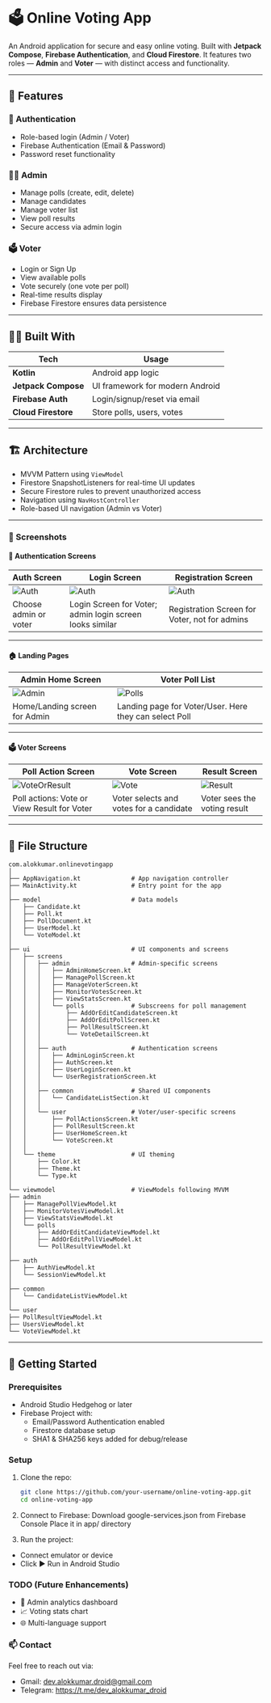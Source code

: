 # 🗳️ Online Voting App

An Android application for secure and easy online voting. Built with **Jetpack Compose**, **Firebase Authentication**, and **Cloud Firestore**. It features two roles — **Admin** and **Voter** — with distinct access and functionality.

---

## 📱 Features

### 🔐 Authentication
- Role-based login (Admin / Voter)
- Firebase Authentication (Email & Password)
- Password reset functionality

### 🧑‍💼 Admin
- Manage polls (create, edit, delete)
- Manage candidates
- Manage voter list
- View poll results
- Secure access via admin login

### 🗳️ Voter
- Login or Sign Up
- View available polls
- Vote securely (one vote per poll)
- Real-time results display
- Firebase Firestore ensures data persistence

---

## 🧑‍🎨 Built With

| Tech                | Usage                           |
|---------------------|---------------------------------|
| **Kotlin**          | Android app logic               |
| **Jetpack Compose** | UI framework for modern Android |
| **Firebase Auth**   | Login/signup/reset via email    |
| **Cloud Firestore** | Store polls, users, votes       |

---

## 🏗️ Architecture

- MVVM Pattern using `ViewModel`
- Firestore SnapshotListeners for real-time UI updates
- Secure Firestore rules to prevent unauthorized access
- Navigation using `NavHostController`
- Role-based UI navigation (Admin vs Voter)

---

### 📸 Screenshots

#### 🔐 Authentication Screens

| Auth Screen                            | Login Screen                                                | Registration Screen                                   |
|----------------------------------------|-------------------------------------------------------------|-------------------------------------------------------|
| ![Auth](screenshots/auth_screen.png)   | ![Auth](screenshots/login_screen.png)                       | ![Auth](screenshots/registration_screen.png)          |
| Choose admin or voter                  | Login Screen for Voter; admin login screen looks similar    | Registration Screen for Voter, not for admins         |

---

#### 🏠 Landing Pages

| Admin Home Screen                    | Voter Poll List                                        |
|--------------------------------------|--------------------------------------------------------|
| ![Admin](screenshots/admin_home.png) | ![Polls](screenshots/voter_polls.png)                  |
| Home/Landing screen for Admin        | Landing page for Voter/User. Here they can select Poll |

---

#### 🗳️ Voter Screens

| Poll Action Screen                           | Vote Screen                             | Result Screen                     |
|----------------------------------------------|-----------------------------------------|-----------------------------------|
| ![VoteOrResult](screenshots/poll_action.png) | ![Vote](screenshots/vote.png)           | ![Result](screenshots/result.png) |
| Poll actions: Vote or View Result for Voter  | Voter selects and votes for a candidate | Voter sees the voting result      |

---

## 📂 File Structure

```
com.alokkumar.onlinevotingapp
│
├── AppNavigation.kt              # App navigation controller
├── MainActivity.kt               # Entry point for the app
│
├── model                         # Data models
│   ├── Candidate.kt
│   ├── Poll.kt
│   ├── PollDocument.kt
│   ├── UserModel.kt
│   └── VoteModel.kt
│
├── ui                            # UI components and screens
│   ├── screens
│   │   ├── admin                 # Admin-specific screens
│   │   │   ├── AdminHomeScreen.kt
│   │   │   ├── ManagePollScreen.kt
│   │   │   ├── ManageVoterScreen.kt
│   │   │   ├── MonitorVotesScreen.kt
│   │   │   ├── ViewStatsScreen.kt
│   │   │   └── polls             # Subscreens for poll management
│   │   │       ├── AddOrEditCandidateScreen.kt
│   │   │       ├── AddOrEditPollScreen.kt
│   │   │       ├── PollResultScreen.kt
│   │   │       └── VoteDetailScreen.kt
│   │   │
│   │   ├── auth                  # Authentication screens
│   │   │   ├── AdminLoginScreen.kt
│   │   │   ├── AuthScreen.kt
│   │   │   ├── UserLoginScreen.kt
│   │   │   └── UserRegistrationScreen.kt
│   │   │
│   │   ├── common                # Shared UI components
│   │   │   └── CandidateListSection.kt
│   │   │
│   │   └── user                  # Voter/user-specific screens
│   │       ├── PollActionsScreen.kt
│   │       ├── PollResultScreen.kt
│   │       ├── UserHomeScreen.kt
│   │       └── VoteScreen.kt
│   │
│   └── theme                     # UI theming
│       ├── Color.kt
│       ├── Theme.kt
│       └── Type.kt
│
└── viewmodel                     # ViewModels following MVVM
├── admin
│   ├── ManagePollViewModel.kt
│   ├── MonitorVotesViewModel.kt
│   ├── ViewStatsViewModel.kt
│   └── polls
│       ├── AddOrEditCandidateViewModel.kt
│       ├── AddOrEditPollViewModel.kt
│       └── PollResultViewModel.kt
│
├── auth
│   ├── AuthViewModel.kt
│   └── SessionViewModel.kt
│
├── common
│   └── CandidateListViewModel.kt
│
└── user
├── PollResultViewModel.kt
├── UsersViewModel.kt
└── VoteViewModel.kt
```

---

## 🚀 Getting Started

### Prerequisites
- Android Studio Hedgehog or later
- Firebase Project with:
  - Email/Password Authentication enabled
  - Firestore database setup
  - SHA1 & SHA256 keys added for debug/release

### Setup

1. Clone the repo:
   ```bash
   git clone https://github.com/your-username/online-voting-app.git
   cd online-voting-app

2. Connect to Firebase:
  Download google-services.json from Firebase Console
  Place it in app/ directory

3. Run the project:
  - Connect emulator or device
  - Click ▶️ Run in Android Studio

### TODO (Future Enhancements)

  - 🔐 Admin analytics dashboard
  - 📈 Voting stats chart
  - 🌐 Multi-language support

### 📫 Contact
  Feel free to reach out via:
- Gmail: dev.alokkumar.droid@gmail.com
- Telegram: https://t.me/dev_alokkumar_droid
